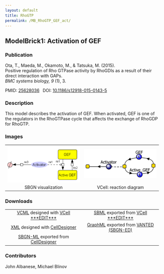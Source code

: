 ```yaml
---
layout: default
title: RhoGTP
permalink: /MB_RhoGTP_GEF_act/
---
```

## ModelBrick1: Activation of GEF

### Publication 

Ota, T., Maeda, M., Okamoto, M., & Tatsuka, M. (2015). <br />
Positive regulation of Rho GTPase activity by RhoGDIs as a result of their direct interaction with GAPs. <br />
<i> BMC systems biology, 9 </i> (1), 3.

 PMID: <a href="https://www.ncbi.nlm.nih.gov/pubmed/?term=25628036">25628036</a>&ensp; 
 DOI: <a href="https://doi.org/10.1186/s12918-015-0143-5">10.1186/s12918-015-0143-5</a><br />

### Description
This model describes the activation of GEF. When activated, GEF is one of the regulators in the RhoGTPase cycle that affects the exchange of RhoGDP for RhoGTP.

### Images

<center>
<table>
 <td align="center" width="33%"><a href="https://modelbricks.github.io/images/SBGNfiles/MB_RhoGTP_GEF.PNG"><img width="300" src="/images/SBGNfiles/MB_RhoGTP_GEF.PNG"/></a></td>
 <td align="center" width="33%"><a href="https://modelbricks.github.io/images/Vcellimages/MB_RhoGTP_GEFact_VCellDiagram.PNG"><img width="300" src="/images/Vcellimages/MB_RhoGTP_GEFact_VCellDiagram.PNG"/></a></td>
 <tr>
  <td align="center" width="33%"> SBGN visualization </td>
  <td align="center" width="33%"> VCell: reaction diagram </td>
 </tr>
 </table>
 </center>

### Downloads

 <center> 
 <table> 
   <td align="center" width="33%"><a href="/modelbricks/VCML_SBMLfiles/RhoGTP_ModelBrick_New.vcml">VCML</a> designed with <a href="http://vcell.org"> VCell ***EDIT***</a> </td> 
   <td align="center" width="33%"><a href=".xml">SBML</a> exported from <a href="http://vcell.org"> VCell ***EDIT***</a> </td>
  <tr>
   <td align="center" width="33%"><a href="/modelbricks/SBGNexecutablefiles/MB_RhoGTP_GEF_SBGN.xml">XML</a> designed with <a href="http://www.celldesigner.org/">CellDesigner</a></td>
   <td align="center" width="33%"><a href="/modelbricks/SBGNexecutablefiles/MB_RhoGTP_GEF_SBGN.graphml">GraphML</a> exported from <a href="https://immersive-analytics.infotech.monash.edu/vanted/addons/sbgn-ed/">VANTED (SBGN-ED)</a></td>
 </tr>
 <tr>
 <td align="center" width="33%"><a href="/modelbricks/SBGNexecutablefiles/MB_RhoGTP_GEF_SBGN.sbgn">SBGN-ML</a> exported from <a href="http://www.celldesigner.org/">CellDesigner</a></td>
 </tr>
 </table>
</center>
  
### Contributors
John Albanese, Michael Blinov
